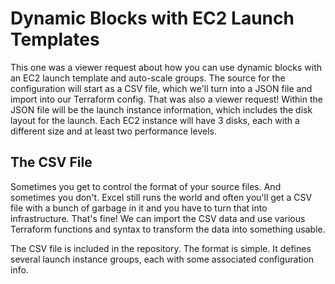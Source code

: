 # Dynamic Blocks with EC2 Launch Templates

This one was a viewer request about how you can use dynamic blocks with an EC2 launch template and auto-scale groups. The source for the configuration will start as a CSV file, which we'll turn into a JSON file and import into our Terraform config. That was also a viewer request! Within the JSON file will be the launch instance information, which includes the disk layout for the launch. Each EC2 instance will have 3 disks, each with a different size and at least two performance levels.

## The CSV File

Sometimes you get to control the format of your source files. And sometimes you don't. Excel still runs the world and often you'll get a CSV file with a bunch of garbage in it and you have to turn that into infrastructure. That's fine! We can import the CSV data and use various Terraform functions and syntax to transform the data into something usable.

The CSV file is included in the repository. The format is simple. It defines several launch instance groups, each with some associated configuration info. 


